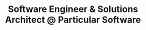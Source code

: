 ---
i: laila_bougria

name: Laila Bougria
title: Software Engineer & Solutions Architect @ Particular Software
about: Solutions Architect & Software Engineer | Keynote Speaker | Microsoft Azure MVP
location: Schilde, Flemish Region, Belgium
specialities:
    - 
    - 
tech-stack: 

linkedin: https://www.linkedin.com/in/lailabougria/
twitter: 
github: 
xing: 
website: 
youtube: 
podcast: 
medium: 
substack: 
blog: 
---